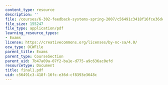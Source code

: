 ```yaml
---
content_type: resource
description: ''
file: /courses/6-302-feedback-systems-spring-2007/c56491c3418f16fce36dcf8393e3648c_final1.pdf
file_size: 155247
file_type: application/pdf
learning_resource_types:
- Exams
license: https://creativecommons.org/licenses/by-nc-sa/4.0/
ocw_type: OCWFile
parent_title: Exams
parent_type: CourseSection
parent_uid: 7b47a09a-07f2-ba1e-d775-a9c636ac0efd
resourcetype: Document
title: final1.pdf
uid: c56491c3-418f-16fc-e36d-cf8393e3648c
---
```

